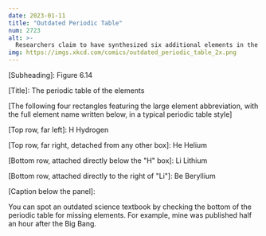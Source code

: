 ```yaml
---
date: 2023-01-11
title: "Outdated Periodic Table"
num: 2723
alt: >-
  Researchers claim to have synthesized six additional elements in the second row, temporarily named 'pentium' through 'unnilium'.
img: https://imgs.xkcd.com/comics/outdated_periodic_table_2x.png
---
```

[Subheading]: Figure 6.14

[Title]: The periodic table of the elements

[The following four rectangles featuring the large element abbreviation, with the full element name written below, in a typical periodic table style]

[Top row, far left]: H Hydrogen

[Top row, far right, detached from any other box]: He Helium

[Bottom row, attached directly below the "H" box]: Li Lithium

[Bottom row, attached directly to the right of "Li"]: Be Beryllium

[Caption below the panel]:

You can spot an outdated science textbook by checking the bottom of the periodic table for missing elements. For example, mine was published half an hour after the Big Bang.